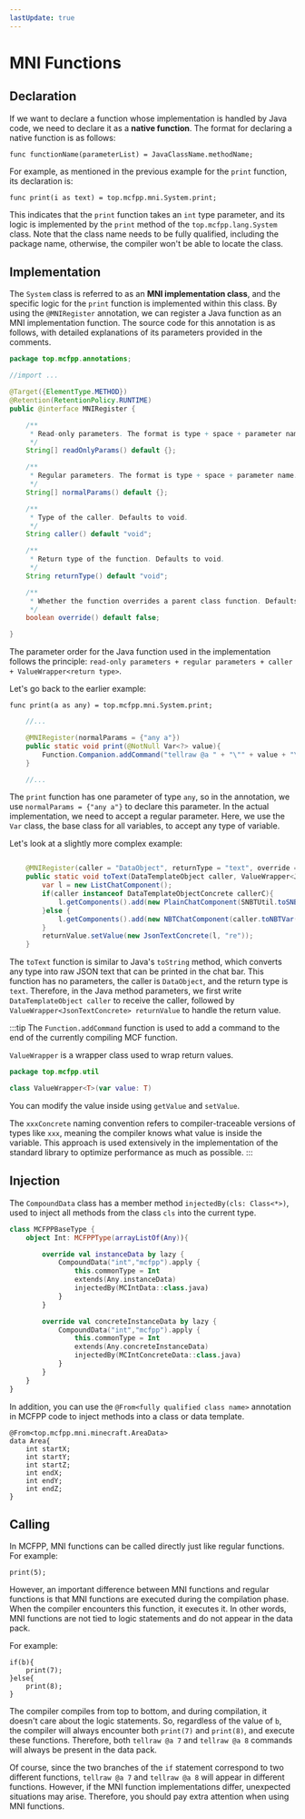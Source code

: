 ```yaml
---
lastUpdate: true
---
```


# MNI Functions

## Declaration

If we want to declare a function whose implementation is handled by Java code, we need to declare it as a **native function**. The format for declaring a native function is as follows:

```mcfpp
func functionName(parameterList) = JavaClassName.methodName;
```

For example, as mentioned in the previous example for the `print` function, its declaration is:

```mcfpp
func print(i as text) = top.mcfpp.mni.System.print;
```

This indicates that the `print` function takes an `int` type parameter, and its logic is implemented by the `print` method of the `top.mcfpp.lang.System` class. Note that the class name needs to be fully qualified, including the package name, otherwise, the compiler won't be able to locate the class.

## Implementation

The `System` class is referred to as an **MNI implementation class**, and the specific logic for the `print` function is implemented within this class. By using the `@MNIRegister` annotation, we can register a Java function as an MNI implementation function. The source code for this annotation is as follows, with detailed explanations of its parameters provided in the comments.

```java
package top.mcfpp.annotations;

//import ...

@Target({ElementType.METHOD})
@Retention(RetentionPolicy.RUNTIME)
public @interface MNIRegister {

    /**
     * Read-only parameters. The format is type + space + parameter name.
     */
    String[] readOnlyParams() default {};

    /**
     * Regular parameters. The format is type + space + parameter name.
     */
    String[] normalParams() default {};

    /**
     * Type of the caller. Defaults to void.
     */
    String caller() default "void";

    /**
     * Return type of the function. Defaults to void.
     */
    String returnType() default "void";

    /**
     * Whether the function overrides a parent class function. Defaults to false.
     */
    boolean override() default false;

}
```

The parameter order for the Java function used in the implementation follows the principle: `read-only parameters + regular parameters + caller + ValueWrapper<return type>`.

Let's go back to the earlier example:

```mcfpp
func print(a as any) = top.mcfpp.mni.System.print;
```

```java
    //...

    @MNIRegister(normalParams = {"any a"})
    public static void print(@NotNull Var<?> value){
        Function.Companion.addCommand("tellraw @a " + "\"" + value + "\"");
    }

    //...
```

The `print` function has one parameter of type `any`, so in the annotation, we use `normalParams = {"any a"}` to declare this parameter. In the actual implementation, we need to accept a regular parameter. Here, we use the `Var` class, the base class for all variables, to accept any type of variable.

Let's look at a slightly more complex example:

```java

    @MNIRegister(caller = "DataObject", returnType = "text", override = true)
    public static void toText(DataTemplateObject caller, ValueWrapper<JsonTextConcrete> returnValue) throws IOException {
        var l = new ListChatComponent();
        if(caller instanceof DataTemplateObjectConcrete callerC){
            l.getComponents().add(new PlainChatComponent(SNBTUtil.toSNBT(callerC.getValue())));
        }else {
            l.getComponents().add(new NBTChatComponent(caller.toNBTVar(), false, null));
        }
        returnValue.setValue(new JsonTextConcrete(l, "re"));
    }

```

The `toText` function is similar to Java's `toString` method, which converts any type into raw JSON text that can be printed in the chat bar. This function has no parameters, the caller is `DataObject`, and the return type is `text`. Therefore, in the Java method parameters, we first write `DataTemplateObject caller` to receive the caller, followed by `ValueWrapper<JsonTextConcrete> returnValue` to handle the return value.

:::tip
The `Function.addCommand` function is used to add a command to the end of the currently compiling MCF function.

`ValueWrapper` is a wrapper class used to wrap return values.

```kotlin
package top.mcfpp.util

class ValueWrapper<T>(var value: T)
```

You can modify the value inside using `getValue` and `setValue`.

The `xxxConcrete` naming convention refers to compiler-traceable versions of types like `xxx`, meaning the compiler knows what value is inside the variable. This approach is used extensively in the implementation of the standard library to optimize performance as much as possible.
:::

## Injection

The `CompoundData` class has a member method `injectedBy(cls: Class<*>)`, used to inject all methods from the class `cls` into the current type.

```kotlin
class MCFPPBaseType {
    object Int: MCFPPType(arrayListOf(Any)){

        override val instanceData by lazy {
            CompoundData("int","mcfpp").apply {
                this.commonType = Int
                extends(Any.instanceData)
                injectedBy(MCIntData::class.java)
            }
        }

        override val concreteInstanceData by lazy {
            CompoundData("int","mcfpp").apply {
                this.commonType = Int
                extends(Any.concreteInstanceData)
                injectedBy(MCIntConcreteData::class.java)
            }
        }
    }
}
```

In addition, you can use the `@From<fully qualified class name>` annotation in MCFPP code to inject methods into a class or data template.

```mcfpp
@From<top.mcfpp.mni.minecraft.AreaData>
data Area{
    int startX;
    int startY;
    int startZ;
    int endX;
    int endY;
    int endZ;
}
```

## Calling

In MCFPP, MNI functions can be called directly just like regular functions. For example:

```mcfpp
print(5);
```

However, an important difference between MNI functions and regular functions is that MNI functions are executed during the compilation phase. When the compiler encounters this function, it executes it. In other words, MNI functions are not tied to logic statements and do not appear in the data pack.

For example:

```mcfpp
if(b){
    print(7);
}else{
    print(8);
}
```

The compiler compiles from top to bottom, and during compilation, it doesn't care about the logic statements. So, regardless of the value of `b`, the compiler will always encounter both `print(7)` and `print(8)`, and execute these functions. Therefore, both `tellraw @a 7` and `tellraw @a 8` commands will always be present in the data pack.

Of course, since the two branches of the `if` statement correspond to two different functions, `tellraw @a 7` and `tellraw @a 8` will appear in different functions. However, if the MNI function implementations differ, unexpected situations may arise. Therefore, you should pay extra attention when using MNI functions.